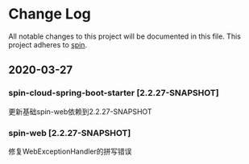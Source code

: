# Change Log
All notable changes to this project will be documented in this file.
This project adheres to [spin](http://git.dev.tencent.com/mathnet/spin/).

## 2020-03-27
### spin-cloud-spring-boot-starter [2.2.27-SNAPSHOT]
更新基础spin-web依赖到2.2.27-SNAPSHOT

### spin-web [2.2.27-SNAPSHOT]
修复WebExceptionHandler的拼写错误
